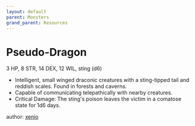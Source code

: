 ```yaml
---
layout: default
parent: Monsters
grand_parent: Resources
---
```


# Pseudo-Dragon
3 HP, 8 STR, 14 DEX, 12 WIL, sting (d6)
- Intelligent, small winged draconic creatures with a sting-tipped tail and reddish scales. Found in forests and caverns.
- Capable of communicating telepathically with nearby creatures.
- Critical Damage: The sting's poison leaves the victim in a comatose state for 1d6 days.

author: [xenio](https://xenioinabottle.blogspot.com)
